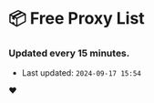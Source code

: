 # :package: Free Proxy List
### Updated every 15 minutes.

- Last updated: `2024-09-17 15:54`

:heart:
